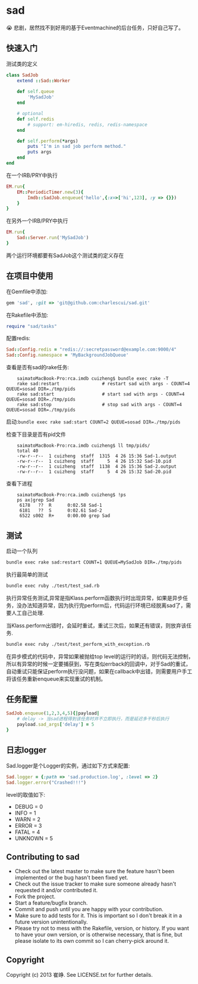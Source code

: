 # sad

:sob: 悲剧，居然找不到好用的基于Eventmachine的后台任务，只好自己写了。

## 快速入门

测试类的定义

```ruby
class SadJob
	extend ::Sad::Worker
	
	def self.queue
		'MySadJob'
	end

	# optional
	def	self.redis
		# support: em-hiredis, redis, redis-namespace
	end

	def self.perform(*args)
		puts "I'm in sad job perform method."
		puts args
	end
end
```

在一个IRB/PRY中执行

```ruby
EM.run{
	EM::PeriodicTimer.new(3){
		Imdb::SadJob.enqueue('hello',{:x=>['hi',123], :y => {}})
	}
}
```

在另外一个IRB/PRY中执行

```ruby
EM.run{
	Sad::Server.run('MySadJob')
}
```

两个运行环境都要有SadJob这个测试类的定义存在


## 在项目中使用

在Gemfile中添加:

```ruby
gem 'sad', :git => 'git@github.com:charlescui/sad.git'
```

在Rakefile中添加:

```ruby
require "sad/tasks"
```

配置redis:

```ruby
Sad::Config.redis = "redis://:secretpassword@example.com:9000/4"
Sad::Config.namespace = 'MyBackgroundJobQueue'
```

查看是否有sad的rake任务:

		saimatoMacBook-Pro:rca.imdb cuizheng$ bundle exec rake -T
		rake sad:restart                # restart sad with args - COUNT=4 QUEUE=sosad DIR=./tmp/pids
		rake sad:start                  # start sad with args - COUNT=4 QUEUE=sosad DIR=./tmp/pids
		rake sad:stop                   # stop sad with args - COUNT=4 QUEUE=sosad DIR=./tmp/pids

启动:`bundle exec rake sad:start COUNT=2 QUEUE=sosad DIR=./tmp/pids`

检查下目录是否有pid文件

		saimatoMacBook-Pro:rca.imdb cuizheng$ ll tmp/pids/
		total 40
		-rw-r--r--  1 cuizheng  staff  1315  4 26 15:36 Sad-1.output
		-rw-r--r--  1 cuizheng  staff     5  4 26 15:32 Sad-10.pid
		-rw-r--r--  1 cuizheng  staff  1138  4 26 15:36 Sad-2.output
		-rw-r--r--  1 cuizheng  staff     5  4 26 15:32 Sad-20.pid

查看下进程

		saimatoMacBook-Pro:rca.imdb cuizheng$ !ps
		ps ax|grep Sad
		 6178   ??  R      0:02.58 Sad-1      
		 6181   ??  S      0:02.61 Sad-2      
		 6522 s002  R+     0:00.00 grep Sad


## 测试

启动一个队列

```sh
bundle exec rake sad:restart COUNT=1 QUEUE=MySadJob DIR=./tmp/pids
```

执行最简单的测试

```sh
bundle exec ruby ./test/test_sad.rb
```

执行异常任务测试,异常是指Klass.perform函数执行时出现异常，如果是异步任务，没办法知道异常，因为执行完perform后，代码运行环境已经脱离sad了，需要人工自己处理.

当Klass.perform出错时，会延时重试，重试三次后，如果还有错误，则放弃该任务.

```sh
bundle exec ruby ./test/test_perform_with_exception.rb
```

在异步模式的代码中，异常如果被抛给top level的运行时的话，则代码无法控制，所以有异常的时候一定要捕获到，写在类似errback的回调中，对于Sad的重试，自动重试只能保证perform执行没问题，如果在callback中出错，则需要用户手工将该任务重新enqueue来实现重试的机制。

## 任务配置

```ruby
SadJob.enqueue(1,2,3,4,5){|payload|
	# delay -> 当sad进程得到该任务时并不立即执行，而是延迟多干秒后执行
	payload.sad_args['delay'] = 5
}
```

## 日志logger

Sad.logger是个Logger的实例，通过如下方式来配置:

```ruby
Sad.logger = {:path => 'sad.production.log', :level => 2}
Sad.logger.error("Crashed!!!")
```

level的取值如下:

* DEBUG = 0
* INFO = 1
* WARN = 2
* ERROR = 3
* FATAL = 4
* UNKNOWN = 5

## Contributing to sad
 
* Check out the latest master to make sure the feature hasn't been implemented or the bug hasn't been fixed yet.
* Check out the issue tracker to make sure someone already hasn't requested it and/or contributed it.
* Fork the project.
* Start a feature/bugfix branch.
* Commit and push until you are happy with your contribution.
* Make sure to add tests for it. This is important so I don't break it in a future version unintentionally.
* Please try not to mess with the Rakefile, version, or history. If you want to have your own version, or is otherwise necessary, that is fine, but please isolate to its own commit so I can cherry-pick around it.

## Copyright

Copyright (c) 2013 崔峥. See LICENSE.txt for
further details.

